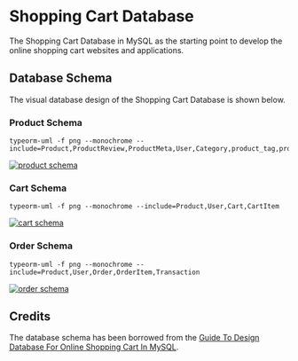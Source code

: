 # Shopping Cart Database

The Shopping Cart Database in MySQL as the starting point to develop the online shopping cart websites and applications.

## Database Schema

The visual database design of the Shopping Cart Database is shown below.

### Product Schema

```sh-session
typeorm-uml -f png --monochrome --include=Product,ProductReview,ProductMeta,User,Category,product_tag,product_category,Tag
```

[![product schema](http://www.plantuml.com/plantuml/png/lLNVRzem47xtN-6fBw2jMjkfcuGGQhR16eaogOkcxMaoyK4iuZYpdHOqu6_VET0Kd23O9eqdzDrtTz_zyEN6MAPj8LD2Nd2OY0neFeD5QzwctN5ltdqzxbK6oyOfE0jaLjW5dTDkbxQYLsU3GO2_Dktr24a41seiQ51saOFP019iehWXnCn4bZFD94qnf6DGfT6sOv0gKt6YbSICkW12Ddbfp2nCbLxGDlr5A7rPwgI2qtQ7lWy_XQEeTNNHHiiPna698VTm59r2XtuDxZ_S1lUjTzSEH6KisZTSNfHqanRJ6XYhp6Bi3etwtoAogiJbMl4YjZzSk1C4RjWrXMlqU4vvVL963Gy27ly-vudTsjQlcHKPjkNBNJ0SEl9RX-R5E1Kc0OmHXQFl3hyijMl0eV40rNyCeduKtlLtsHv-g5BBfaVB-m-pFTxYme3-rwrRDqepXPHCBpRjBULXO7my_Y3ChAZvvbh4I1mCFmSubYi7SM5YLRXITz6V1IiVTYreelAJ1bla_0_6NLuUuu6GSNFYMhXk7vt9H6XZHqo2_woau3o59alAcZtMKet5tiJAKQv1Cf7wv9mPywWqlsKcURQzAVlCk1IPrz07B5nf3zGm5UKfzLld90xLr4NPGKLcjTfR4TpSIIdvmEreFgbFQ5XlvvPHtHAFKCzGUxk7N2i2UZJ5hQIkrFdvSbc997kNTxKiZLkCU3TowxgFraYD8PvWjtIarhwjiQR99_YwN7UEc_0l8JUu8Eup_Hi0)](http://www.plantuml.com/plantuml/png/lLNVRzem47xtN-6fBw2jMjkfcuGGQhR16eaogOkcxMaoyK4iuZYpdHOqu6_VET0Kd23O9eqdzDrtTz_zyEN6MAPj8LD2Nd2OY0neFeD5QzwctN5ltdqzxbK6oyOfE0jaLjW5dTDkbxQYLsU3GO2_Dktr24a41seiQ51saOFP019iehWXnCn4bZFD94qnf6DGfT6sOv0gKt6YbSICkW12Ddbfp2nCbLxGDlr5A7rPwgI2qtQ7lWy_XQEeTNNHHiiPna698VTm59r2XtuDxZ_S1lUjTzSEH6KisZTSNfHqanRJ6XYhp6Bi3etwtoAogiJbMl4YjZzSk1C4RjWrXMlqU4vvVL963Gy27ly-vudTsjQlcHKPjkNBNJ0SEl9RX-R5E1Kc0OmHXQFl3hyijMl0eV40rNyCeduKtlLtsHv-g5BBfaVB-m-pFTxYme3-rwrRDqepXPHCBpRjBULXO7my_Y3ChAZvvbh4I1mCFmSubYi7SM5YLRXITz6V1IiVTYreelAJ1bla_0_6NLuUuu6GSNFYMhXk7vt9H6XZHqo2_woau3o59alAcZtMKet5tiJAKQv1Cf7wv9mPywWqlsKcURQzAVlCk1IPrz07B5nf3zGm5UKfzLld90xLr4NPGKLcjTfR4TpSIIdvmEreFgbFQ5XlvvPHtHAFKCzGUxk7N2i2UZJ5hQIkrFdvSbc997kNTxKiZLkCU3TowxgFraYD8PvWjtIarhwjiQR99_YwN7UEc_0l8JUu8Eup_Hi0)


### Cart Schema

```sh-session
typeorm-uml -f png --monochrome --include=Product,User,Cart,CartItem
```

[![cart schema](http://www.plantuml.com/plantuml/png/jPLlZn8n4CRVzrFKt9ibUl70d2Q4a5iLF18EatDZz9Kfsu5jsBPh_o14uBFR5ZoWkyaPJtdvc-vqvdbcoeqsH1dBIuIUKPWn0RXQm3fPjN1lsb_rNaxx3m53fYNu20Z3p1glSA-7a-p5nN2OkbyBz_i85Om2rWOKIBEkGEy11rD8gX7I2oOgeWZ7fKlfJs2fNEmamAMGUQ4aTpSg2mZjxyMvA_GRCy1n2_z463yFXM96SQkBtuu-Z2PPqhbgkSX5fIIrkHdHEE1prAXUs2x-dDw_kqtla_PLO9LYENJnSFmnpP9snoFAT2wjCEVqkoL1ZIx-T9UEnpxhQyz9RjZIPSX6awyUjZtC5H03D7KvtgVP81lT3Hor5MsWkHG6_6tPu4k6jWyo77fxN0IhGTLwTQMMSEpspRM7pXsIdGSECknqQUSrgYtdHAttpONoN69dPQp1Vn5M5x9wWgoLdPPC5pKUza1740JLVsYBL_jHJsPCQJCX_4Jewn3WZD8IcY8bQVvYn-MKdJaMhDm19woC3rT4wnzIqLkYYsFiLT2PKCv49EZIDIvL11NCMLZiM3fVubZEVPOJoeHHycn4tEJEGicHT7uf_tASDMZDfF0ycZCZ5o3gask8iJeUgNzeIxChZQRu1x3T13inpCCQH9OgkMGYhnKGDadLZZ_fvJc-lDlDvULc4nohqyFBX7w_K0ViZGk7yLOU0RfnC-R_Ttu1)](http://www.plantuml.com/plantuml/png/jPLlZn8n4CRVzrFKt9ibUl70d2Q4a5iLF18EatDZz9Kfsu5jsBPh_o14uBFR5ZoWkyaPJtdvc-vqvdbcoeqsH1dBIuIUKPWn0RXQm3fPjN1lsb_rNaxx3m53fYNu20Z3p1glSA-7a-p5nN2OkbyBz_i85Om2rWOKIBEkGEy11rD8gX7I2oOgeWZ7fKlfJs2fNEmamAMGUQ4aTpSg2mZjxyMvA_GRCy1n2_z463yFXM96SQkBtuu-Z2PPqhbgkSX5fIIrkHdHEE1prAXUs2x-dDw_kqtla_PLO9LYENJnSFmnpP9snoFAT2wjCEVqkoL1ZIx-T9UEnpxhQyz9RjZIPSX6awyUjZtC5H03D7KvtgVP81lT3Hor5MsWkHG6_6tPu4k6jWyo77fxN0IhGTLwTQMMSEpspRM7pXsIdGSECknqQUSrgYtdHAttpONoN69dPQp1Vn5M5x9wWgoLdPPC5pKUza1740JLVsYBL_jHJsPCQJCX_4Jewn3WZD8IcY8bQVvYn-MKdJaMhDm19woC3rT4wnzIqLkYYsFiLT2PKCv49EZIDIvL11NCMLZiM3fVubZEVPOJoeHHycn4tEJEGicHT7uf_tASDMZDfF0ycZCZ5o3gask8iJeUgNzeIxChZQRu1x3T13inpCCQH9OgkMGYhnKGDadLZZ_fvJc-lDlDvULc4nohqyFBX7w_K0ViZGk7yLOU0RfnC-R_Ttu1)

### Order Schema

```sh-session
typeorm-uml -f png --monochrome --include=Product,User,Order,OrderItem,Transaction
```

[![order schema](http://www.plantuml.com/plantuml/png/jPRRRXen48Rl_HIkk06rKI5LMWaXb6q33HAXKhggsglAh0VMOcrlVKX10PwzjY61FQ2eKSBbD-Fn7FuTSwaDKSRo3A4t56PC0CuNi6ekMxWtxIzxxwVzHuCXqmoy1OHXPeMNkDV3pVXTOpYCtA-5-ts4KaO1QmCAf5dbe7U0WqabrGZf1HCvKOJZp8Nq7bWgPpioS2baaYh9tOtA0aAxUt6k9BM9mIryZp1-6zB4ZE9M5tyUVHrDukPvk-Ki3Qj1ZMY9kempwE8VqUsNw-Ys-Ud2GvSMYOk6JZkuRtLcvnMgBUT4hReu7ar-nOEViG_iQkZYxpVHUEnl-nZy5hPoDbSiSOx3yRSeRdREFQ9C9z8AKwH_B0dzhGHDPRwxsQEEHua2Oe16Bi9L50_YqSt0KPlJ6fhRQSPqMk510Be4GT0oIgGmu7CDTMyUno8L1VMR6U1FJsO_mifm6Y581RzA6_-dPwTgDee8JHB3f7Yc74zKd4XQrMATmdXmB0d446FrQzGRadrcfHgqTdtol5oNN82eVcErLMWxZQKXMN76NdLNjTCtP5a4EcLvpiIyv5QDwJJAvI6hY_PfYSsT36XDMZEcj9aG3kKmd56QGPqb8oTEo2ahhAUmju0JbbL2k8NQgOFdPPY4pwB8NDbtJ2IL14BPgkB-4ghoSdbIL2_OosrzCxUrtSo9rd-Txg-9JW-s3s6-X78cIglupgrCgKfGmPo5jx3S4f_YMCvzb2FANATbuN5nKvc5b1zQz_08RjPdP-jrQ24wsi1x74WDtvz6n_khSAJ6SBW2R-I1e4jNiF_Vy0y0)](http://www.plantuml.com/plantuml/png/jPRRRXen48Rl_HIkk06rKI5LMWaXb6q33HAXKhggsglAh0VMOcrlVKX10PwzjY61FQ2eKSBbD-Fn7FuTSwaDKSRo3A4t56PC0CuNi6ekMxWtxIzxxwVzHuCXqmoy1OHXPeMNkDV3pVXTOpYCtA-5-ts4KaO1QmCAf5dbe7U0WqabrGZf1HCvKOJZp8Nq7bWgPpioS2baaYh9tOtA0aAxUt6k9BM9mIryZp1-6zB4ZE9M5tyUVHrDukPvk-Ki3Qj1ZMY9kempwE8VqUsNw-Ys-Ud2GvSMYOk6JZkuRtLcvnMgBUT4hReu7ar-nOEViG_iQkZYxpVHUEnl-nZy5hPoDbSiSOx3yRSeRdREFQ9C9z8AKwH_B0dzhGHDPRwxsQEEHua2Oe16Bi9L50_YqSt0KPlJ6fhRQSPqMk510Be4GT0oIgGmu7CDTMyUno8L1VMR6U1FJsO_mifm6Y581RzA6_-dPwTgDee8JHB3f7Yc74zKd4XQrMATmdXmB0d446FrQzGRadrcfHgqTdtol5oNN82eVcErLMWxZQKXMN76NdLNjTCtP5a4EcLvpiIyv5QDwJJAvI6hY_PfYSsT36XDMZEcj9aG3kKmd56QGPqb8oTEo2ahhAUmju0JbbL2k8NQgOFdPPY4pwB8NDbtJ2IL14BPgkB-4ghoSdbIL2_OosrzCxUrtSo9rd-Txg-9JW-s3s6-X78cIglupgrCgKfGmPo5jx3S4f_YMCvzb2FANATbuN5nKvc5b1zQz_08RjPdP-jrQ24wsi1x74WDtvz6n_khSAJ6SBW2R-I1e4jNiF_Vy0y0)

## Credits

The database schema has been borrowed from the [Guide To Design Database For Online Shopping Cart In MySQL](https://mysql.tutorials24x7.com/blog/guide-to-design-database-for-shopping-cart-in-mysql).
